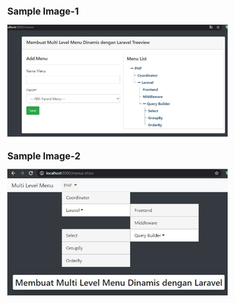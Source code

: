 ## Sample Image-1
![image1](https://github.com/iwane021/blog-treemenu-laravel/blob/main/Multimenu-dinamis-laravel-1.jpg)

## Sample Image-2
![image1](https://github.com/iwane021/blog-treemenu-laravel/blob/main/Multimenu-dinamis-2.jpg)
